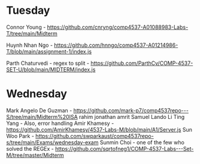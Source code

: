 # Tuesday 
Connor Young - 
https://github.com/cnryng/comp4537-A01088983-Labs-T/tree/main/Midterm

Huynh Nhan Ngo - https://github.com/hnngo/comp4537-A01214986-T/blob/main/assignment-1/index.js

Parth Chaturvedi -
regex to split -
https://github.com/ParthCv/COMP-4537-SET-U/blob/main/MIDTERM/index.js


# Wednesday
Mark Angelo De Guzman - https://github.com/mark-p7/comp4537repo---S/tree/main/Midterm%20ISA
rahim
jonathan
amrit
Samuel Lando
Li Ting Yang - Also, error handling
Amir Khamesy - https://github.com/AmirKhamesy/4537-Labs-M/blob/main/A1/Server.js
Sun Woo Park - https://github.com/swparkaust/comp4537repo-s/tree/main/Exams/wednesday-exam
Sunmin Choi - one of the few who solved the REGEx - https://github.com/sqrtofneg1/COMP-4537-Labs---Set-M/tree/master/Midterm